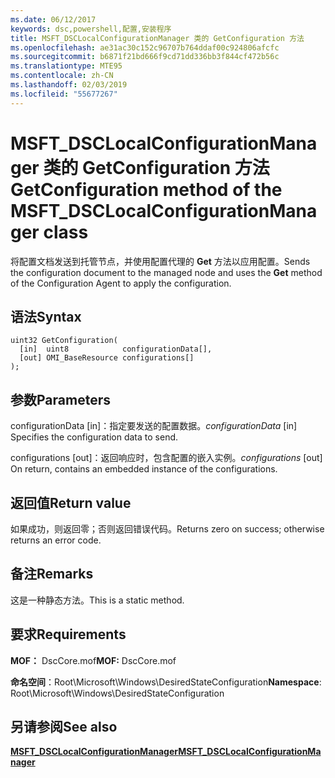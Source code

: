 ```yaml
---
ms.date: 06/12/2017
keywords: dsc,powershell,配置,安装程序
title: MSFT_DSCLocalConfigurationManager 类的 GetConfiguration 方法
ms.openlocfilehash: ae31ac30c152c96707b764ddaf00c924806afcfc
ms.sourcegitcommit: b6871f21bd666f9cd71dd336bb3f844cf472b56c
ms.translationtype: MTE95
ms.contentlocale: zh-CN
ms.lasthandoff: 02/03/2019
ms.locfileid: "55677267"
---
```

# <a name="getconfiguration-method-of-the-msftdsclocalconfigurationmanager-class"></a><span data-ttu-id="1dbb4-103">MSFT_DSCLocalConfigurationManager 类的 GetConfiguration 方法</span><span class="sxs-lookup"><span data-stu-id="1dbb4-103">GetConfiguration method of the MSFT_DSCLocalConfigurationManager class</span></span>

<span data-ttu-id="1dbb4-104">将配置文档发送到托管节点，并使用配置代理的 **Get** 方法以应用配置。</span><span class="sxs-lookup"><span data-stu-id="1dbb4-104">Sends the configuration document to the managed node and uses the **Get** method of the Configuration Agent to apply the configuration.</span></span>

## <a name="syntax"></a><span data-ttu-id="1dbb4-105">语法</span><span class="sxs-lookup"><span data-stu-id="1dbb4-105">Syntax</span></span>

```mof
uint32 GetConfiguration(
  [in]  uint8            configurationData[],
  [out] OMI_BaseResource configurations[]
);
```

## <a name="parameters"></a><span data-ttu-id="1dbb4-106">参数</span><span class="sxs-lookup"><span data-stu-id="1dbb4-106">Parameters</span></span>

<span data-ttu-id="1dbb4-107">configurationData \[in\]：指定要发送的配置数据。</span><span class="sxs-lookup"><span data-stu-id="1dbb4-107">*configurationData* \[in\] Specifies the configuration data to send.</span></span>

<span data-ttu-id="1dbb4-108">configurations \[out\]：返回响应时，包含配置的嵌入实例。</span><span class="sxs-lookup"><span data-stu-id="1dbb4-108">*configurations* \[out\] On return, contains an embedded instance of the configurations.</span></span>

## <a name="return-value"></a><span data-ttu-id="1dbb4-109">返回值</span><span class="sxs-lookup"><span data-stu-id="1dbb4-109">Return value</span></span>

<span data-ttu-id="1dbb4-110">如果成功，则返回零；否则返回错误代码。</span><span class="sxs-lookup"><span data-stu-id="1dbb4-110">Returns zero on success; otherwise returns an error code.</span></span>

## <a name="remarks"></a><span data-ttu-id="1dbb4-111">备注</span><span class="sxs-lookup"><span data-stu-id="1dbb4-111">Remarks</span></span>

<span data-ttu-id="1dbb4-112">这是一种静态方法。</span><span class="sxs-lookup"><span data-stu-id="1dbb4-112">This is a static method.</span></span>

## <a name="requirements"></a><span data-ttu-id="1dbb4-113">要求</span><span class="sxs-lookup"><span data-stu-id="1dbb4-113">Requirements</span></span>

<span data-ttu-id="1dbb4-114">**MOF：** DscCore.mof</span><span class="sxs-lookup"><span data-stu-id="1dbb4-114">**MOF:** DscCore.mof</span></span>

<span data-ttu-id="1dbb4-115">**命名空间**：Root\Microsoft\Windows\DesiredStateConfiguration</span><span class="sxs-lookup"><span data-stu-id="1dbb4-115">**Namespace**: Root\Microsoft\Windows\DesiredStateConfiguration</span></span>

## <a name="see-also"></a><span data-ttu-id="1dbb4-116">另请参阅</span><span class="sxs-lookup"><span data-stu-id="1dbb4-116">See also</span></span>

[<span data-ttu-id="1dbb4-117">**MSFT_DSCLocalConfigurationManager**</span><span class="sxs-lookup"><span data-stu-id="1dbb4-117">**MSFT_DSCLocalConfigurationManager**</span></span>](msft-dsclocalconfigurationmanager.md)